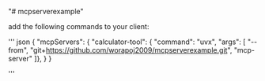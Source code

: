 "# mcpserverexample" 

add the following commands to your client:

'''
 json
{
  "mcpServers": {
    "calculator-tool": {
      "command": "uvx",
      "args": [
        "--from",
        "git+https://github.com/worapoj2009/mcpserverexample.git",
        "mcp-server"
      ]},
    }
}

'''